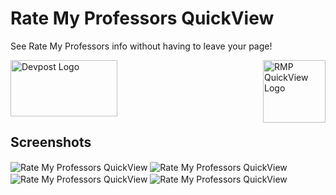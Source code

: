 # Rate My Professors QuickView

See Rate My Professors info without having to leave your page!

<img src="https://darshanbhatta.com/rmp/images/icon.png" alt="RMP QuickView Logo" height = "100px" width = "100px" align="right">

<a href="https://chrome.google.com/webstore/detail/rate-my-professors-quickv/npjghfoamhdipohjjgeaglkiiaifdpmm?hl=en"><img src="https://i2.wp.com/gbhackers.com/wp-content/uploads/2017/08/Chrome-Extensions.png?fit=684%2C367&ssl=1" height="90" width="171" alt="Devpost Logo"></a>

## Screenshots
<img src="https://user-images.githubusercontent.com/36747258/56532354-3c32df00-651b-11e9-81ab-4bee9eefd639.png" alt="Rate My Professors QuickView" align="center">
<img src="https://user-images.githubusercontent.com/36747258/56532355-3c32df00-651b-11e9-98c8-3a83dbf9cf5e.png" alt="Rate My Professors QuickView" align="center">
<img src="https://user-images.githubusercontent.com/36747258/56532356-3c32df00-651b-11e9-8f27-66bfcc93f698.png" alt="Rate My Professors QuickView" align="center">
<img src="https://user-images.githubusercontent.com/36747258/56532353-3c32df00-651b-11e9-9abf-573190b18b29.png" alt="Rate My Professors QuickView" align="center">
